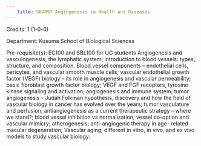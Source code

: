 ```yaml
---
    title: SBV897 Angiogenesis in Health and Diseases
---
```

Credits: 1 (1-0-0)

Department: Kusuma School of Biological Sciences

Pre-requisite(s): EC100 and SBL100 for UG students Angiogenesis and vasculogenesis; the lymphatic system; introduction to blood vessels: types, structure, and composition. Blood vessel components – endothelial cells, pericytes, and vascular smooth muscle cells; vascular endothelial growth factor (VEGF) biology – its role in angiogenesis and vascular permeability; basic fibroblast growth factor biology; VEGF and FGF receptors, tyrosine kinase signaling and activation; angiogenesis and immune system; tumor angiogenesis - Judah Folkman hypothesis, discovery and how the field of vascular biology in cancer has evolved over the years; tumor vasculature and perfusion; antiangiogenesis as a current therapeutic strategy – where we stand?; blood vessel inhibition vs normalization; vessel co-option and vascular mimicry; atherogenesis; anti-angiogenic therapy in age- related macular degeneration; Vascular aging; different in vitro, in vivo, and ex vivo models to study vascular biology.